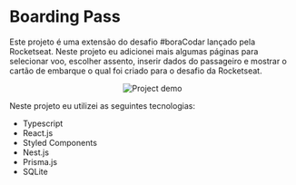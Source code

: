 # Boarding Pass

Este projeto é uma extensão do desafio #boraCodar lançado pela Rocketseat. Neste projeto eu adicionei mais algumas páginas para selecionar voo, escolher assento, inserir dados do passageiro e mostrar o cartão de embarque o qual foi criado para o desafio da Rocketseat.

<div align="center">
    <img src="https://github.com/levyssantiago/boarding-pass/blob/main/demo/demo.gif" alt="Project demo"/>
</div>

Neste projeto eu utilizei as seguintes tecnologias:

- Typescript
- React.js
- Styled Components
- Nest.js
- Prisma.js
- SQLite

